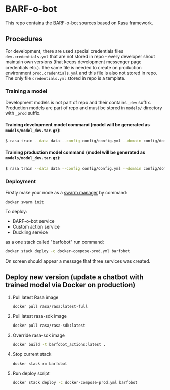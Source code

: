 # BARF-o-bot

This repo contains the BARF-o-bot sources based on Rasa framework.


## Procedures

For development, there are used special credentials files `dev.credentials.yml` that are not stored in repo - every developer shout maintain own versions (that keeps development messenger page credentials etc.). The same file is needed to create on production environment `prod.credentials.yml` and this file is also not stored in repo. The only file `credentials.yml` stored in repo is a template.

### Training a model

Development models is not part of repo and their contains `_dev` suffix. Production models are part of repo and must be stored in `models/` directory with `_prod` suffix.

#### Training development model command (model will be generated as `models/model_dev.tar.gz`): 
```bash
$ rasa train --data data --config config/config.yml --domain config/domain.yml --out models --fixed-model-name model_dev
```

#### Training production model command (model will be generated as `models/model_dev.tar.gz`): 
```bash
$ rasa train --data data --config config/config.yml --domain config/domain.yml --out models --fixed-model-name model_prod
```

### Deployment

Firstly make your node as a [swarm manager](https://docs.docker.com/engine/swarm/) by command:
```bash
docker swarm init
```

To deploy: 
  * BARF-o-bot service 
  * Custom action service
  * Duckling service

as a one stack called "barfobot" run command:
```bash
docker stack deploy -c docker-compose-prod.yml barfobot
```
On screen should appear a message that three services was created.

## Deploy new version (update a chatbot with trained model via Docker on production)

1. Pull latest Rasa image
    ```bash
    docker pull rasa/rasa:latest-full
    ```
1. Pull latest rasa-sdk image
    ```bash
    docker pull rasa/rasa-sdk:latest
    ```
1. Override rasa-sdk image
    ```bash
    docker build -t barfobot_actions:latest .
    ```
1. Stop current stack
    ```bash
    docker stack rm barfobot
    ```
1. Run deploy script
    ```bash
    docker stack deploy -c docker-compose-prod.yml barfobot
    ```
